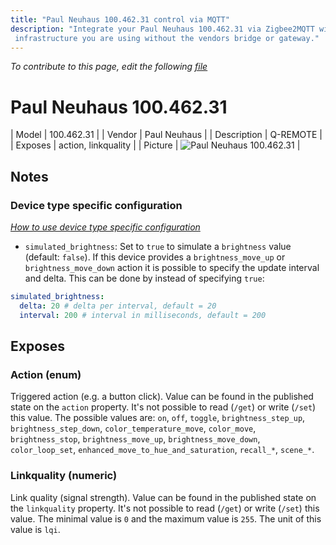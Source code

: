 ```yaml
---
title: "Paul Neuhaus 100.462.31 control via MQTT"
description: "Integrate your Paul Neuhaus 100.462.31 via Zigbee2MQTT with whatever smart home
 infrastructure you are using without the vendors bridge or gateway."
---
```


*To contribute to this page, edit the following
[file](https://github.com/Koenkk/zigbee2mqtt.io/blob/master/docs/devices/100.462.31.md)*

# Paul Neuhaus 100.462.31

| Model | 100.462.31  |
| Vendor  | Paul Neuhaus  |
| Description | Q-REMOTE |
| Exposes | action, linkquality |
| Picture | ![Paul Neuhaus 100.462.31](../images/devices/100.462.31.jpg) |

## Notes

### Device type specific configuration
*[How to use device type specific configuration](../information/configuration.md)*

* `simulated_brightness`: Set to `true` to simulate a `brightness` value (default: `false`).
If this device provides a `brightness_move_up` or `brightness_move_down` action it is possible to specify the update
interval and delta. This can be done by instead of specifying `true`:

```yaml
simulated_brightness:
  delta: 20 # delta per interval, default = 20
  interval: 200 # interval in milliseconds, default = 200
```



## Exposes

### Action (enum)
Triggered action (e.g. a button click).
Value can be found in the published state on the `action` property.
It's not possible to read (`/get`) or write (`/set`) this value.
The possible values are: `on`, `off`, `toggle`, `brightness_step_up`, `brightness_step_down`, `color_temperature_move`, `color_move`, `brightness_stop`, `brightness_move_up`, `brightness_move_down`, `color_loop_set`, `enhanced_move_to_hue_and_saturation`, `recall_*`, `scene_*`.

### Linkquality (numeric)
Link quality (signal strength).
Value can be found in the published state on the `linkquality` property.
It's not possible to read (`/get`) or write (`/set`) this value.
The minimal value is `0` and the maximum value is `255`.
The unit of this value is `lqi`.


